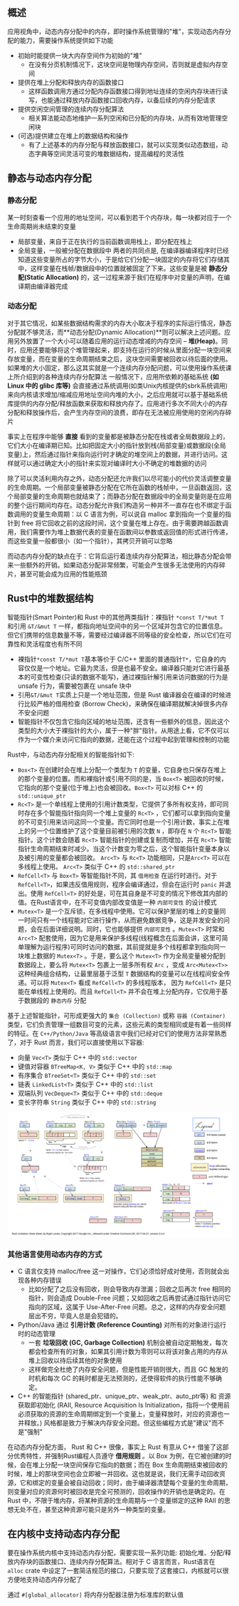 ## 概述

应用视角中，动态内存分配中的内存，即时操作系统管理的"堆"，实现动态内存分配的能力，需要操作系统提供如下功能
- 初始时能提供一块大内存空间作为初始的"堆"
  - 在没有分页机制情况下，这块空间是物理内存空间，否则就是虚拟内存空间
- 提供在堆上分配和释放内存的函数接口
  - 这样函数调用方通过分配内存函数接口得到地址连续的空闲内存块进行读写，也能通过释放内存函数接口回收内存，以备后续的内存分配请求
- 提供空闲空间管理的连续内存分配算法
  - 相关算法能动态地维护一系列空闲和已分配的内存块，从而有效地管理空闲块
- (可选)提供建立在堆上的数据结构和操作
  - 有了上述基本的内存分配与释放函数接口，就可以实现类似动态数组，动态字典等空间灵活可变的堆数据结构，提高编程的灵活性

## 静态与动态内存分配

### 静态分配

某一时刻查看一个应用的地址空间，可以看到若干个内存块，每一块都对应于一个生命周期尚未结束的变量
- 局部变量，来自于正在执行的当前函数调用栈上，即分配在栈上
- 全局变量，一般被分配在数据段中
两者的共同点是, 在编译器编译程序时已经知道这些变量所占的字节大小，于是给它们分配一块固定的内存将它们存储其中，这样变量在栈帧/数据段中的位置就被固定了下来。这些变量是被 **静态分配(Static Allocation)** 的，这一过程来源于我们在程序中对变量的声明，在编译期由编译器完成

### 动态分配

对于其它情况，如某些数据结构需求的内存大小取决于程序的实际运行情况，静态分配就不够灵活，而**动态分配(Dynamic Allocation)**则可以解决上述问题。应用另外放置了一个大小可以随着应用的运行动态增减的内存空间 – **堆(Heap)**。同时，应用还要能够将这个堆管理起来，即支持在运行的时候从里面分配一块空间来存放变量，而在变量的生命周期结束之后，这块空间需要被回收以待后面的使用。如果堆的大小固定，那么这其实就是一个连续内存分配问题，可以使用操作系统课上所介绍到的各种连续内存分配算法
一般情况下，应用所依赖的基础系统 **(如 Linux 中的 glibc 库等)** 会直接通过系统调用(如类Unix内核提供的sbrk系统调用)来向内核请求增加/缩减应用地址空间内堆的大小，之后应用就可以基于基础系统库提供的内存分配/释放函数来获取和释放内存了。应用进行多次不同大小的内存分配和释放操作后，会产生内存空间的浪费，即存在无法被应用使用的空闲内存碎片

事实上在程序中能够 **直接** 看到的变量都是被静态分配在栈或者全局数据段上的，它们大小在编译期已知。比如把固定大小的指针放到栈(局部变量)或数据段(全局变量)上，然后通过指针来指向运行时才确定的堆空间上的数据，并进行访问。这样就可以通过确定大小的指针来实现对编译时大小不确定的堆数据的访问

除了可以灵活利用内存之外，动态分配还允许我们以尽可能小的代价灵活调整变量的生命周期。一个局部变量被静态分配在它所在函数的栈帧中，一旦函数返回，这个局部变量的生命周期也就结束了；而静态分配在数据段中的全局变量则是在应用的整个运行期间均存在。动态分配允许我们构造另一种并不一直存在也不绑定于函数调用的变量生命周期：以 C 语言为例，可以说自 malloc 拿到指向一个变量的指针到 free 将它回收之前的这段时间，这个变量在堆上存在。由于需要跨越函数调用，我们需要作为堆上数据代表的变量在函数间以参数或返回值的形式进行传递，而这些变量一般都很小（如一个指针），其拷贝开销可以忽略

而动态内存分配的缺点在于：它背后运行着连续内存分配算法，相比静态分配会带来一些额外的开销。如果动态分配非常频繁，可能会产生很多无法使用的内存碎片，甚至可能会成为应用的性能瓶颈

## Rust中的堆数据结构

智能指针(Smart Pointer)和 Rust 中的其他两类指针：裸指针 `*const T/*mut T` 和引用 `&T/&mut T` 一样，都指向地址空间中的另一个区域并包含它的位置信息。但它们携带的信息数量不等，需要经过编译器不同等级的安全检查，所以它们在可靠性和灵活程度也有所不同

- 裸指针`*const T/*mut T`基本等价于 C/C++ 里面的普通指针`T*`，它自身的内容仅仅是一个地址。它最为灵活，但是也最不安全。编译器只能对它进行最基本的可变性检查(只读的数据不能写)，通过裸指针解引用来访问数据的行为是 unsafe 行为，需要被包裹在 unsafe 块中
- 引用`&T/&mut T`实质上只是一个地址范围，但是 Rust 编译器会在编译的时候进行比较严格的借用检查 (Borrow Check)，来确保在编译期就解决掉很多内存不安全问题
- 智能指针不仅包含它指向区域的地址范围，还含有一些额外的信息，因此这个类型的大小大于裸指针的大小，属于一种"胖"指针。从用途上看，它不仅可以作为一个媒介来访问它指向的数据，还能在这个过程中起到管理和控制的功能

Rust中，与动态内存分配相关的智能指针如下:
- `Box<T>` 在创建时会在堆上分配一个类型为 `T` 的变量，它自身也只保存在堆上的那个变量的位置。而和裸指针或引用不同的是，当 `Box<T>` 被回收的时候，它指向的那个变量(位于堆上)也会被回收。`Box<T>` 可以对标 C++ 的 `std::unique_ptr`
- `Rc<T>` 是一个单线程上使用的引用计数类型，它提供了多所有权支持，即可同时存在多个智能指针指向同一个堆上变量的 `Rc<T>` ，它们都可以拿到指向变量的不可变引用来访问这同一个变量。而它同时也是一个引用计数，事实上在堆上的另一个位置维护了这个变量目前被引用的次数 `N` ，即存在 `N` 个 `Rc<T>` 智能指针。这个计数会随着 `Rc<T>` 智能指针的创建或复制而增加，并在 `Rc<T>` 智能指针生命周期结束时减少。当这个计数变为零之后，这个智能指针变量本身以及被引用的变量都会被回收。 `Arc<T>` 与 `Rc<T>` 功能相同，只是`Arc<T>` 可以在多线程上使用。 `Arc<T>` 类似于 C++ 的 `std::shared_ptr`
- `RefCell<T>` 与 `Box<T>` 等智能指针不同，其 `借用检查` 在运行时进行。对于 `RefCell<T>`，如果违反借用规则，程序会编译通过，但会在运行时 `panic` 并退出。使用 `RefCell<T>` 的好处是，可在其自身是不可变的情况下修改其内部的值。在Rust语言中，在不可变值内部改变值是一种 `内部可变性` 的设计模式
- `Mutex<T>` 是一个互斥锁，在多线程中使用。它可以保护里层的堆上的变量同一时间只有一个线程能对它进行操作，从而避免数据竞争，这是并发安全的问题，会在后面详细说明。同时，它也能够提供 `内部可变性` 。`Mutex<T>` 时常和 `Arc<T>` 配套使用，因为它是用来保护多线程(线程概念在后面会讲，这里可简单理解为运行程序)可同时访问的数据，其前提就是多个线程都拿到指向同一块堆上数据的 `Mutex<T>` 。于是，要么这个 `Mutex<T>` 作为全局变量被分配到数据段上，要么将 `Mutex<T>` 包裹上一层多所有权 `Arc` ，变成 `Arc<Mutex<T>>` 这种经典组合结构，让最里层基于泛型 `T` 数据结构的变量可以在线程间安全传递。可以将 `Mutex<T>` 看成 `RefCell<T>` 的多线程版本， 因为 `RefCell<T>` 是只能在单线程上使用的。而且 `RefCell<T>` 并不会在堆上分配内存，它仅用于基于数据段的 `静态内存` 分配

基于上述智能指针，可形成更强大的 `集合 (Collection)` 或称 `容器 (Container)` 类型，它们负责管理一组数目可变的元素，这些元素的类型相同或是有着一些同样的特征。在 `C++/Python/Java` 等高级语言中我们已经对它们的使用方法非常熟悉了，对于 Rust 而言，我们可以直接使用以下容器: 
- 向量 `Vec<T>` 类似于 C++ 中的 `std::vector`
- 键值对容器 `BTreeMap<K, V>` 类似于 C++ 中的 `std::map`
- 有序集合 `BTreeSet<T>` 类似于 C++ 中的 `std::set`
- 链表 `LinkedList<T>` 类似于 C++ 中的 `std::list`
- 双端队列 `VecDeque<T>` 类似于 C++ 中的 `std::deque`
- 变长字符串 `String` 类似于 C++ 中的 `std::string`

![](./img/2022-09-18-16-57-09.png)

### 其他语言使用动态内存的方式

- C 语言仅支持 malloc/free 这一对操作，它们必须恰好成对使用，否则就会出现各种内存错误
  - 比如分配了之后没有回收，则会导致内存泄漏；回收之后再次 free 相同的指针，则会造成 Double-Free 问题；又如回收之后再尝试通过指针访问它指向的区域，这属于 Use-After-Free 问题。总之，这样的内存安全问题层出不穷，毕竟人总是会犯错的。
- Python/Java 通过 **引用计数 (Reference Counting)** 对所有的对象进行运行时的动态管理
  - 一套 **垃圾回收 (GC, Garbage Collection)** 机制会被自动定期触发，每次都会检查所有的对象，如果其引用计数为零则可以将该对象占用的内存从堆上回收以待后续其他的对象使用
  - 这样做完全杜绝了内存安全问题，但是性能开销则很大，而且 GC 触发的时机和每次 GC 的耗时都是无法预测的，还使得软件的执行性能不够确定。
- C++ 的智能指针 (shared_ptr、unique_ptr、weak_ptr、auto_ptr等) 和 资源获取即初始化 (RAII, Resource Acquisition Is Initialization，指将一个使用前必须获取的资源的生命周期绑定到一个变量上，变量释放时，对应的资源也一并释放。) 风格都是致力于解决内存安全问题。但这些编程方式是"建议"而不是"强制"

在动态内存分配方面， Rust 和 C++ 很像，事实上 Rust 有意从 C++ 借鉴了这部分优秀特性，并强制Rust编程人员遵守 **借用规则** 。以 Box<T> 为例，在它被创建的时候，会在堆上分配一块空间保存它指向的数据；而在 Box<T> 生命周期结束被回收的时候，堆上的那块空间也会立即被一并回收。这也就是说，我们无需手动回收资源，它和绑定的变量会被自动回收；同时，由于编译器清楚每个变量的生命周期，则变量对应的资源何时被回收是完全可预测的，回收操作的开销也是确定的。在 Rust 中，不限于堆内存，将某种资源的生命周期与一个变量绑定的这种 RAII 的思想无处不在，甚至这种资源可能只是另外一种类型的变量。

## 在内核中支持动态内存分配

要在操作系统内核中支持动态内存分配，需要实现一系列功能: 初始化堆、分配/释放内存块的函数接口、连续内存分配算法。相对于 C 语言而言，Rust语言在 `alloc` crate 中设定了一套简洁规范的接口，只要实现了这套接口，内核就可以很方便地支持动态内存分配了

通过 `#[global_allocator]` 将内存分配器注册为标准库的默认值